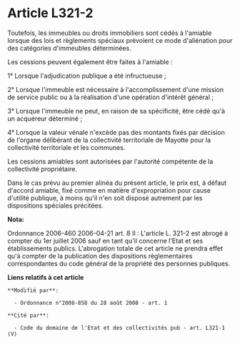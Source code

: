 # Article L321-2

Toutefois, les immeubles ou droits immobiliers sont cédés à l'amiable lorsque des lois et règlements spéciaux prévoient ce
mode d'aliénation pour des catégories d'immeubles déterminées.

Les cessions peuvent également être faites à l'amiable :

1° Lorsque l'adjudication publique a été infructueuse ;

2° Lorsque l'immeuble est nécessaire à l'accomplissement d'une mission de service public ou à la réalisation d'une opération
d'intérêt général ;

3° Lorsque l'immeuble ne peut, en raison de sa spécificité, être cédé qu'à un acquéreur déterminé ;

4° Lorsque la valeur vénale n'excède pas des montants fixés par décision de l'organe délibérant de la collectivité
territoriale de Mayotte pour la collectivité territoriale et les communes.

Les cessions amiables sont autorisées par l'autorité compétente de la collectivité propriétaire.

Dans le cas prévu au premier alinéa du présent article, le prix est, à défaut d'accord amiable, fixé comme en matière
d'expropriation pour cause d'utilité publique, à moins qu'il n'en soit disposé autrement par les dispositions spéciales
précitées.

**Nota:**

Ordonnance 2006-460 2006-04-21 art. 8 II : L'article L. 321-2 est abrogé à compter du 1er juillet 2006 sauf en tant qu'il
concerne l'Etat et ses établissements publics. L'abrogation totale de cet article ne prendra effet qu'à compter de la
publication des dispositions règlementaires correspondantes du code général de la propriété des personnes publiques.

**Liens relatifs à cet article**

	**Modifié par**:

	  - Ordonnance n°2008-858 du 28 août 2008 - art. 1

	**Cité par**:

	  - Code du domaine de l'Etat et des collectivités pub - art. L321-1 (V)
